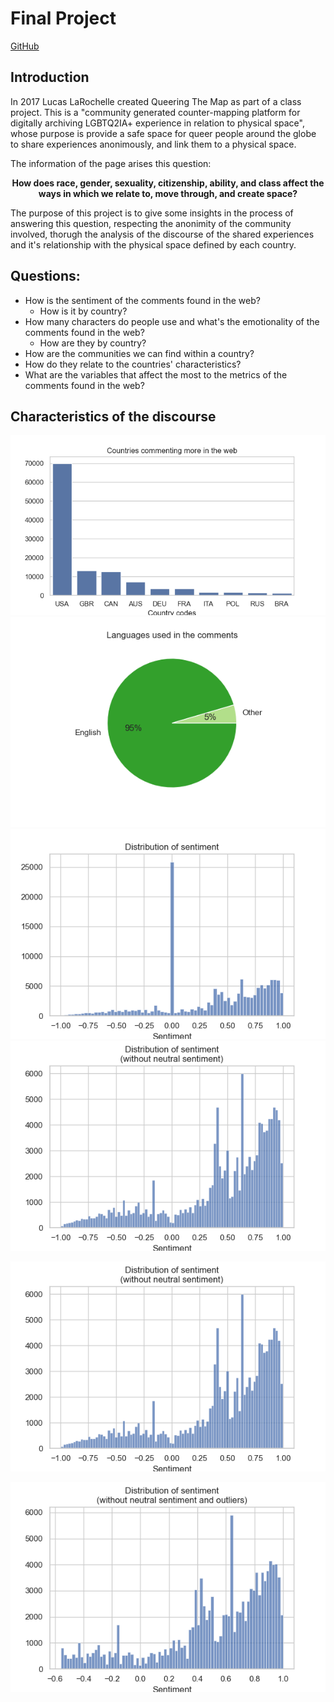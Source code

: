 # Final Project
[GitHub]()

## Introduction
In 2017 Lucas LaRochelle created Queering The Map as part of a class project. This is a "community generated counter-mapping platform for digitally archiving LGBTQ2IA+ experience in relation to physical space", whose purpose is provide a safe space for queer people around the globe to share experiences anonimously, and link them to a physical space.

The information of the page arises this question:

**<p style="text-align: center;">How does race, gender, sexuality, citizenship, ability, and class affect the ways in which we relate to, move through, and create space?</p>**

The purpose of this project is to give some insights in the process of answering this question, respecting the anonimity of the community involved, thorugh the analysis of the discourse of the shared experiences and it's relationship with the physical space defined by each country.

## Questions:
- How is the sentiment of the comments found in the web?
    - How is it by country?
- How many characters do people use and what's the emotionality of the comments found in the web?
    - How are they by country?
- How are the communities we can find within a country?
- How do they relate to the countries' characteristics?
- What are the variables that affect the most to the metrics of the comments found in the web?

## Characteristics of the discourse
![Alt text](images/top_countries_use.png)
![Alt text](images/lang_english.png)
![Alt text](images/Sentiment.png)
![Alt text](images/Sentiment_no_neutral.png)

![Alt text](images/Sentiment_no_neutral.png)

![Alt text](images/Sentiment_no_neutral_no_outliers.png)




